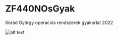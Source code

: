 # ZF440NOsGyak
Kórád György operációs rendszerek gyakorlat 2022

![alt text](https://mpng.subpng.com/20180528/uqc/kisspng-gnu-linux-naming-controversy-linux-distribution-li-5b0c0ccc5bba51.6581240515275163643757.jpg)
